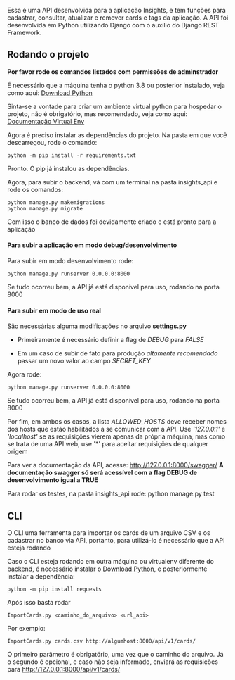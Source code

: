 Essa é uma API desenvolvida para a aplicação Insights, e tem funções para cadastrar, consultar, atualizar e remover cards e tags da aplicação. A API foi desenvolvida em Python utilizando Django com o auxílio do Django REST Framework.

## Rodando o projeto

**Por favor rode os comandos listados com permissões de adminstrador**

É necessário que a máquina tenha o python 3.8 ou posterior instalado, veja como aqui:
[Download Python](https://www.python.org/downloads/)

Sinta-se a vontade para criar um ambiente virtual python para hospedar o projeto, não é obrigatório, mas recomendado, veja como aqui:
[Documentação Virtual Env](https://docs.python.org/pt-br/3/library/venv.html)

Agora é preciso instalar as dependências do projeto.
Na pasta em que você descarregou, rode o comando:
```
python -m pip install -r requirements.txt
```

Pronto. O pip já instalou as dependências.

Agora, para subir o backend, vá com um terminal na pasta insights_api e rode os comandos:
```
python manage.py makemigrations
python manage.py migrate
```

Com isso o banco de dados foi devidamente criado e está pronto para a aplicação

#### Para subir a aplicação em modo debug/desenvolvimento

Para subir em modo desenvolvimento rode:
```
python manage.py runserver 0.0.0.0:8000
```

Se tudo ocorreu bem, a API já está disponível para uso, rodando na porta 8000

#### Para subir em modo de uso real

São necessárias alguma modificações no arquivo **settings.py**

- Primeiramente é necessário definir a flag de *DEBUG* para *FALSE*

- Em um caso de subir de fato para produção *altamente recomendado* passar um novo valor ao campo *SECRET_KEY*

Agora rode:
```
python manage.py runserver 0.0.0.0:8000
```

Se tudo ocorreu bem, a API já está disponível para uso, rodando na porta 8000

Por fim, em ambos os casos, a lista *ALLOWED_HOSTS* deve receber nomes dos hosts que estão habilitados a se comunicar com a API. Use *'127.0.0.1'* e *'localhost'* se as requisições vierem apenas da própria máquina, mas como se trata de uma API web, use '*' para aceitar requisições de qualquer origem

Para ver a documentação da API, acesse:
http://127.0.0.1:8000/swagger/
**A documentação swagger só será acessível com a flag DEBUG de desenvolvimento igual a TRUE**

Para rodar os testes, na pasta insights_api rode:
python manage.py test

## CLI

O CLI uma ferramenta para importar os cards de um arquivo CSV e os cadastrar no banco via API, portanto, para utilizá-lo é necessário que a API esteja rodando

Caso o CLI esteja rodando em outra máquina ou virtualenv diferente do backend, é necessário instalar o [Download Python](https://www.python.org/downloads/), e posteriormente instalar a dependência:
```
python -m pip install requests
```

Após isso basta rodar 
```
ImportCards.py <caminho_do_arquivo> <url_api>
```

Por exemplo:
```
ImportCards.py cards.csv http://algumhost:8000/api/v1/cards/
```

O primeiro parâmetro é obrigatório, uma vez que o caminho do arquivo. Já o segundo é opcional, e caso não seja informado, enviará as requisições para http://127.0.0.1:8000/api/v1/cards/
